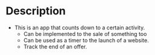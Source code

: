 # Description
- This is an app that counts down to a certain activity. 
    * Can be implemented to the sale of something too
    * Can be used as a timer to the launch of a website. 
    * Track the end of an offer. 